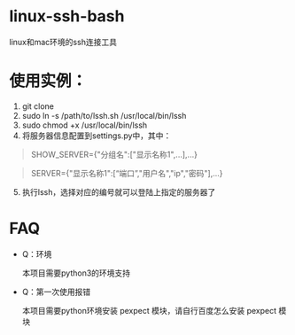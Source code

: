 # linux-ssh-bash
linux和mac环境的ssh连接工具

# 使用实例：
1. git clone 
2. sudo ln -s /path/to/lssh.sh /usr/local/bin/lssh
3. sudo chmod +x /usr/local/bin/lssh
4. 将服务器信息配置到settings.py中，其中：
> SHOW_SERVER={"分组名":["显示名称1",...],...}

> SERVER={"显示名称1":[“端口”,"用户名","ip","密码"],...}
5. 执行lssh，选择对应的编号就可以登陆上指定的服务器了

# FAQ
- Q：环境

  本项目需要python3的环境支持

- Q：第一次使用报错

  本项目需要python环境安装 pexpect 模块，请自行百度怎么安装 pexpect 模块
